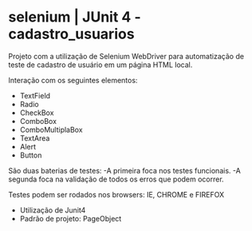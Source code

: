 # selenium | JUnit 4 - cadastro_usuarios

Projeto com a utilização de Selenium WebDriver para automatização de teste de cadastro de usuário em um página HTML local.

Interação com os seguintes elementos:

- TextField
- Radio
- CheckBox
- ComboBox
- ComboMultiplaBox
- TextArea
- Alert
- Button

São duas baterias de testes:
-A primeira foca nos testes funcionais.
-A segunda foca na validação de todos os erros que podem ocorrer.

Testes podem ser rodados nos browsers: IE, CHROME e FIREFOX

- Utilização de Junit4
- Padrão de projeto: PageObject
